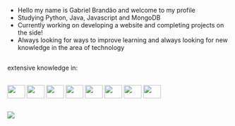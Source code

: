 -  Hello my name is Gabriel Brandão and welcome to my profile
-  Studying Python, Java, Javascript and MongoDB
-  Currently working on developing a website and completing projects on the side!
-  Always looking for ways to improve learning and always looking for new knowledge in the area of ​​technology

##
extensive knowledge in:
<div style="display: inline_block"><br>
<img align="center" height="30" width="40" src="https://cdn.jsdelivr.net/gh/devicons/devicon/icons/bootstrap/bootstrap-original.svg" />
<img align="center" height="30" width="40" src="https://cdn.jsdelivr.net/gh/devicons/devicon/icons/csharp/csharp-original.svg" />
<img align="center" height="30" width="40" src="https://cdn.jsdelivr.net/gh/devicons/devicon/icons/html5/html5-original.svg" />
<img align="center" height="30" width="40" src="https://cdn.jsdelivr.net/gh/devicons/devicon/icons/css3/css3-original.svg" />
<img align="center" height="30" width="40" src="https://cdn.jsdelivr.net/gh/devicons/devicon/icons/javascript/javascript-original.svg" />
<img align="center" height="30" width="40" src="https://cdn.jsdelivr.net/gh/devicons/devicon/icons/mysql/mysql-original.svg" />
<img align="center" height="30" width="40" src="https://cdn.jsdelivr.net/gh/devicons/devicon/icons/wordpress/wordpress-plain.svg" />
<img align="center" height="30" width="40" src="https://cdn.jsdelivr.net/gh/devicons/devicon/icons/react/react-original.svg" />
</div>

##

<div>
    <a href="https://www.linkedin.com/in/gabrielbrandaoi/" target="_blank"> <img src="https://img.shields.io/badge/-LinkedIn-%230077B5?style=for-the-badge&logo=linkedin&logoColor=white" target="_blank"></a>
  
</div>  
